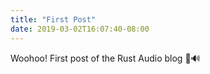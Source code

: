 ```yaml
---
title: "First Post"
date: 2019-03-02T16:07:40-08:00
---
```


Woohoo! First post of the Rust Audio blog 🦀🔊
